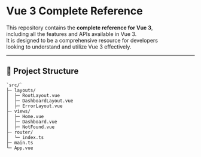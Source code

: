# Vue 3 Complete Reference

This repository contains the **complete reference for Vue 3**,  
including all the features and APIs available in Vue 3.  
It is designed to be a comprehensive resource for developers  
looking to understand and utilize Vue 3 effectively.

---

## 📁 Project Structure

```plaintext
`src/`
├─ layouts/
│  ├─ RootLayout.vue
│  ├─ DashboardLayout.vue
│  ├─ ErrorLayout.vue
├─ views/
│  ├─ Home.vue
│  ├─ Dashboard.vue
│  ├─ NotFound.vue
├─ router/
│  └─ index.ts
├─ main.ts
└─ App.vue
```
